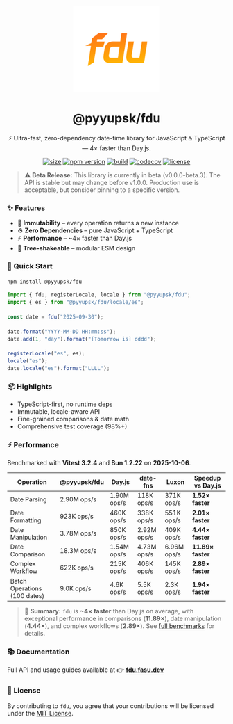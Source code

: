 <div align="center">
  <img src=".github/assets/logos/fdu.svg" alt="fdu logo" width="200" />
  <h1>@pyyupsk/fdu</h1>
  <p>⚡ Ultra-fast, zero-dependency date-time library for JavaScript & TypeScript — 4× faster than Day.js.</p>

[![size](https://img.shields.io/bundlephobia/minzip/@pyyupsk/fdu?style=flat-square&color=ff8a0f&labelColor=2b2b2b)](https://bundlephobia.com/result?p=@pyyupsk/fdu)
[![npm version](https://img.shields.io/npm/v/@pyyupsk/fdu?style=flat-square&color=ff8a0f&labelColor=2b2b2b)](https://www.npmjs.com/package/@pyyupsk/fdu)
[![build](https://img.shields.io/github/actions/workflow/status/pyyupsk/fdu/test.yml?style=flat-square&color=ff8a0f&labelColor=2b2b2b)](https://github.com/pyyupsk/fdu/actions/workflows/test.yml)
[![codecov](https://img.shields.io/codecov/c/github/pyyupsk/fdu?style=flat-square&token=499EIXGPB0&color=ff8a0f&labelColor=2b2b2b)](https://codecov.io/gh/pyyupsk/fdu)
[![license](https://img.shields.io/npm/l/@pyyupsk/fdu?style=flat-square&color=ff8a0f&labelColor=2b2b2b)](LICENSE)

</div>

> **⚠️ Beta Release:** This library is currently in beta (v0.0.0-beta.3). The API is stable but may change before v1.0.0. Production use is acceptable, but consider pinning to a specific version.

### ✨ Features

- 🧭 **Immutability** – every operation returns a new instance
- ⚙️ **Zero Dependencies** – pure JavaScript + TypeScript
- ⚡ **Performance** – ~4× faster than Day.js
- 🧩 **Tree-shakeable** – modular ESM design

### 🚀 Quick Start

```bash
npm install @pyyupsk/fdu
```

```ts
import { fdu, registerLocale, locale } from "@pyyupsk/fdu";
import { es } from "@pyyupsk/fdu/locale/es";

const date = fdu("2025-09-30");

date.format("YYYY-MM-DD HH:mm:ss");
date.add(1, "day").format("[Tomorrow is] dddd");

registerLocale("es", es);
locale("es");
date.locale("es").format("LLLL");
```

### 📦 Highlights

- TypeScript-first, no runtime deps
- Immutable, locale-aware API
- Fine-grained comparisons & date math
- Comprehensive test coverage (98%+)

### ⚡ Performance

Benchmarked with **Vitest 3.2.4** and **Bun 1.2.22** on **2025-10-06**.

| Operation                    | @pyyupsk/fdu | Day.js      | date-fns    | Luxon       | Speedup vs Day.js |
| ---------------------------- | ------------ | ----------- | ----------- | ----------- | ----------------- |
| Date Parsing                 | 2.90M ops/s  | 1.90M ops/s | 118K ops/s  | 371K ops/s  | **1.52× faster**  |
| Date Formatting              | 923K ops/s   | 460K ops/s  | 338K ops/s  | 551K ops/s  | **2.01× faster**  |
| Date Manipulation            | 3.78M ops/s  | 850K ops/s  | 2.92M ops/s | 409K ops/s  | **4.44× faster**  |
| Date Comparison              | 18.3M ops/s  | 1.54M ops/s | 4.73M ops/s | 6.96M ops/s | **11.89× faster** |
| Complex Workflow             | 622K ops/s   | 215K ops/s  | 406K ops/s  | 145K ops/s  | **2.89× faster**  |
| Batch Operations (100 dates) | 9.0K ops/s   | 4.6K ops/s  | 5.5K ops/s  | 2.3K ops/s  | **1.94× faster**  |

> 🧪 **Summary:** `fdu` is **~4× faster** than Day.js on average, with exceptional performance in comparisons (**11.89×**), date manipulation (**4.44×**), and complex workflows (**2.89×**). See [full benchmarks](https://fdu.fasu.dev/docs/benchmarks) for details.

### 📚 Documentation

Full API and usage guides available at
👉 **[fdu.fasu.dev](https://fdu.fasu.dev)**

### 🪪 License

By contributing to `fdu`, you agree that your contributions will be licensed under the [MIT License](LICENSE).
